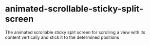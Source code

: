 # animated-scrollable-sticky-split-screen
The animated scrollable sticky split screen for scrolling a view with its content vertically and stick it to the determined positions
